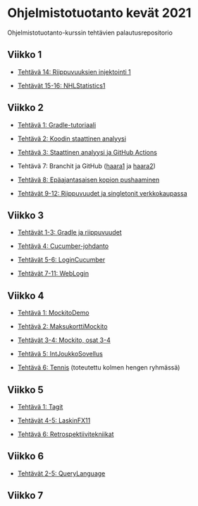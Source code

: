 # Ohjelmistotuotanto kevät 2021

Ohjelmistotuotanto-kurssin tehtävien palautusrepositorio

## Viikko 1

- [Tehtävä 14: Riippuvuuksien injektointi 1](https://github.com/jenkarper/ohtu-tehtavat/tree/main/viikko1/tehtavat14-16/RiippuvuuksienInjektointi1)

- [Tehtävät 15-16: NHLStatistics1](https://github.com/jenkarper/ohtu-tehtavat/tree/main/viikko1/tehtavat14-16/NhlStatistics1)

## Viikko 2

- [Tehtävä 1: Gradle-tutoriaali](https://github.com/jenkarper/ohtu-tehtavat/tree/main/viikko2/gradletutoriaali)

- [Tehtävä 2: Koodin staattinen analyysi](https://github.com/jenkarper/ohtu-2020-viikko1/blob/main/config/checkstyle/checkstyle.xml)

- [Tehtävä 3: Staattinen analyysi ja GitHub Actions](https://github.com/jenkarper/ohtu-2020-viikko1/blob/main/.github/workflows/gradle.yml)

- Tehtävä 7: Branchit ja GitHub ([haara1](https://github.com/jenkarper/ohtu-tehtavat/tree/haara1) ja [haara2](https://github.com/jenkarper/ohtu-tehtavat/tree/haara2))

- [Tehtävä 8: Epäajantasaisen kopion pushaaminen](https://github.com/jenkarper/ohtu-tehtavat/commit/4984e8465839c11c5d564e710701d1c07a44dfb9)

- [Tehtävät 9-12: Riippuvuudet ja singletonit verkkokaupassa](https://github.com/jenkarper/ohtu-tehtavat/tree/main/viikko2/Verkkokauppa1)

## Viikko 3

- [Tehtävät 1-3: Gradle ja riippuvuudet](https://github.com/jenkarper/ohtu-tehtavat/tree/main/viikko3/nhlreader)

- [Tehtävä 4: Cucumber-johdanto](https://github.com/jenkarper/ohtu-tehtavat/tree/main/viikko3/HelloCucumber)

- [Tehtävät 5-6: LoginCucumber](https://github.com/jenkarper/ohtu-tehtavat/tree/main/viikko3/LoginCucumber)

- [Tehtävät 7-11: WebLogin](https://github.com/jenkarper/ohtu-tehtavat/tree/main/viikko3/WebLogin)

## Viikko 4

- [Tehtävä 1: MockitoDemo](https://github.com/jenkarper/ohtu-tehtavat/tree/main/viikko4/MockitoDemo)

- [Tehtävä 2: MaksukorttiMockito](https://github.com/jenkarper/ohtu-tehtavat/tree/main/viikko4/MaksukorttiMockito)

- [Tehtävät 3-4: Mockito, osat 3-4](https://github.com/jenkarper/ohtu-tehtavat/tree/main/viikko2/Verkkokauppa1)

- [Tehtävä 5: IntJoukkoSovellus](https://github.com/jenkarper/ohtu-tehtavat/tree/main/viikko4/IntJoukkoSovellus)

- [Tehtävä 6: Tennis](https://github.com/jenkarper/ohtu-tehtavat/tree/main/viikko4/Tennis) (toteutettu kolmen hengen ryhmässä)

## Viikko 5

- [Tehtävä 1: Tagit](https://github.com/jenkarper/ohtu-tehtavat/tags)

- [Tehtävät 4-5: LaskinFX11](https://github.com/jenkarper/ohtu-tehtavat/tree/main/viikko5/LaskinFX11)

- [Tehtävä 6: Retrospektiivitekniikat](https://github.com/jenkarper/ohtu-tehtavat/blob/main/retro.md)

## Viikko 6

- [Tehtävät 2-5: QueryLanguage](https://github.com/jenkarper/ohtu-tehtavat/tree/main/viikko6/QueryLanguage)

## Viikko 7

